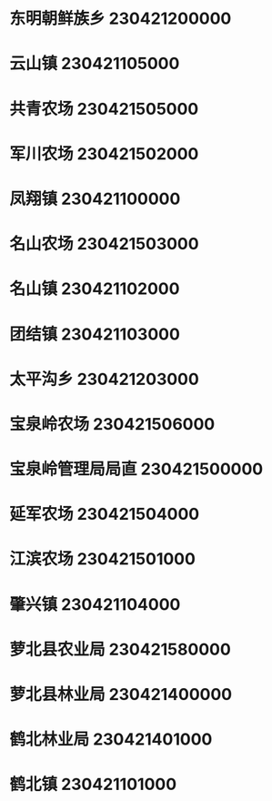 # 东明朝鲜族乡 230421200000
# 云山镇 230421105000
# 共青农场 230421505000
# 军川农场 230421502000
# 凤翔镇 230421100000
# 名山农场 230421503000
# 名山镇 230421102000
# 团结镇 230421103000
# 太平沟乡 230421203000
# 宝泉岭农场 230421506000
# 宝泉岭管理局局直 230421500000
# 延军农场 230421504000
# 江滨农场 230421501000
# 肇兴镇 230421104000
# 萝北县农业局 230421580000
# 萝北县林业局 230421400000
# 鹤北林业局 230421401000
# 鹤北镇 230421101000
